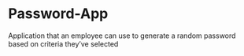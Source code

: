 # Password-App
Application that an employee can use to generate a random password based on criteria they’ve selected
